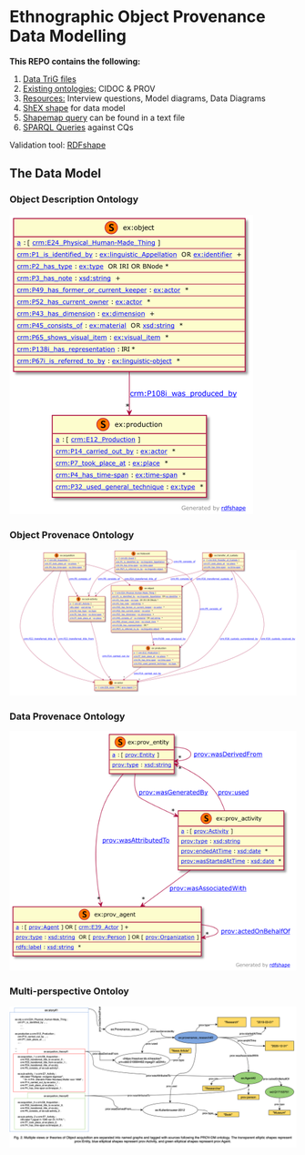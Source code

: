 # Ethnographic Object Provenance Data Modelling 

**This REPO contains the following:**
<ol>
    <li> <a href="/data">Data TriG files<a>
    <li> <a href="/ontologies">Existing ontologies:<a> CIDOC & PROV
    <li> <a href="/resource">Resources:<a> Interview questions, Model diagrams, Data Diagrams 
    <li> <a href="validator.shex">ShEX shape<a> for data model
    <li> <a href="shapemap_query.txt">Shapemap query<a> can be found in a text file
    <li> <a href="validation_sparql.txt">SPARQL Queries<a> against CQs
</ol>

Validation tool: <a href="https://rdfshape.weso.es/shexValidate">RDFshape<a>

## The Data Model

### Object Description Ontology
![Object Description Ontology Diagram](resource/object_description_ontology.png)

### Object Provenace Ontology
![Object Provenace Ontology Diagram](resource/Figure-1.png)

### Data Provenace Ontology
![Data Provenace Ontology Diagram](resource/data_provenance_ontology.png)

### Multi-perspective Ontoloy
![Multi-perspective Ontoloy Diagram](resource/Figure-2.png)